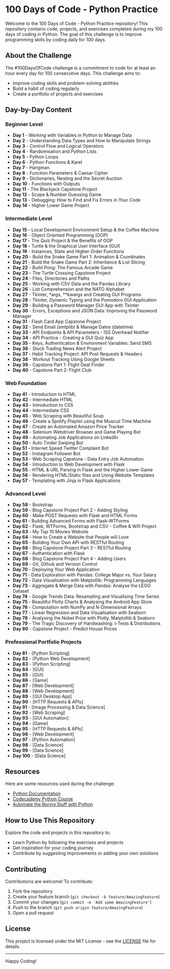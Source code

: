 # 100 Days of Code - Python Practice

Welcome to the 100 Days of Code - Python Practice repository! This repository contains code, projects, and exercises completed during my 100 days of coding in Python. The goal of this challenge is to improve programming skills by coding daily for 100 days.

## About the Challenge

The #100DaysOfCode challenge is a commitment to code for at least an hour every day for 100 consecutive days. This challenge aims to:

- Improve coding skills and problem-solving abilities
- Build a habit of coding regularly
- Create a portfolio of projects and exercises

## Day-by-Day Content

### Beginner Level
- **Day 1** - Working with Variables in Python to Manage Data
- **Day 2** - Understanding Data Types and How to Manipulate Strings
- **Day 3** - Control Flow and Logical Operators
- **Day 4** - Randomisation and Python Lists
- **Day 5** - Python Loops
- **Day 6** - Python Functions & Karel
- **Day 7** - Hangman
- **Day 8** - Function Parameters & Caesar Cipher
- **Day 9** - Dictionaries, Nesting and the Secret Auction
- **Day 10** - Functions with Outputs
- **Day 11** - The Blackjack Capstone Project
- **Day 12** - Scope & Number Guessing Game
- **Day 13** - Debugging: How to Find and Fix Errors in Your Code
- **Day 14** - Higher Lower Game Project

### Intermediate Level
- **Day 15** - Local Development Environment Setup & the Coffee Machine
- **Day 16** - Object Oriented Programming (OOP)
- **Day 17** - The Quiz Project & the Benefits of OOP
- **Day 18** - Turtle & the Graphical User Interface (GUI)
- **Day 19** - Instances, State and Higher Order Functions
- **Day 20** - Build the Snake Game Part 1: Animation & Coordinates
- **Day 21** - Build the Snake Game Part 2: Inheritance & List Slicing
- **Day 22** - Build Pong: The Famous Arcade Game
- **Day 23** - The Turtle Crossing Capstone Project
- **Day 24** - Files, Directories and Paths
- **Day 25** - Working with CSV Data and the Pandas Library
- **Day 26** - List Comprehension and the NATO Alphabet
- **Day 27** - Tkinter, *args, **kwargs and Creating GUI Programs
- **Day 28** - Tkinter, Dynamic Typing and the Pomodoro GUI Application
- **Day 29** - Building a Password Manager GUI App with Tkinter
- **Day 30** - Errors, Exceptions and JSON Data: Improving the Password Manager
- **Day 31** - Flash Card App Capstone Project
- **Day 32** - Send Email (smtplib) & Manage Dates (datetime)
- **Day 33** - API Endpoints & API Parameters - ISS Overhead Notifier
- **Day 34** - API Practice - Creating a GUI Quiz App
- **Day 35** - Keys, Authentication & Environment Variables: Send SMS
- **Day 36** - Stock Trading News Alert Project
- **Day 37** - Habit Tracking Project: API Post Requests & Headers
- **Day 38** - Workout Tracking Using Google Sheets
- **Day 39** - Capstone Part 1: Flight Deal Finder
- **Day 40** - Capstone Part 2: Flight Club

### Web Foundation
- **Day 41** - Introduction to HTML
- **Day 42** - Intermediate HTML
- **Day 43** - Introduction to CSS
- **Day 44** - Intermediate CSS
- **Day 45** - Web Scraping with Beautiful Soup
- **Day 46** - Create a Spotify Playlist using the Musical Time Machine
- **Day 47** - Create an Automated Amazon Price Tracker
- **Day 48** - Selenium Webdriver Browser and Game Playing Bot
- **Day 49** - Automating Job Applications on LinkedIn
- **Day 50** - Auto Tinder Swiping Bot
- **Day 51** - Internet Speed Twitter Complaint Bot
- **Day 52** - Instagram Follower Bot
- **Day 53** - Web Scraping Capstone - Data Entry Job Automation
- **Day 54** - Introduction to Web Development with Flask
- **Day 55** - HTML & URL Parsing in Flask and the Higher Lower Game
- **Day 56** - Rendering HTML/Static files and Using Website Templates
- **Day 57** - Templating with Jinja in Flask Applications

### Advanced Level
- **Day 58** - Bootstrap
- **Day 59** - Blog Capstone Project Part 2 - Adding Styling
- **Day 60** - Make POST Requests with Flask and HTML Forms
- **Day 61** - Building Advanced Forms with Flask-WTForms
- **Day 62** - Flask, WTForms, Bootstrap and CSV - Coffee & Wifi Project
- **Day 63** - My Top 10 Movies Website
- **Day 64** - How to Create a Website that People will Love
- **Day 65** - Building Your Own API with RESTful Routing
- **Day 66** - Blog Capstone Project Part 3 - RESTful Routing
- **Day 67** - Authentication with Flask
- **Day 68** - Blog Capstone Project Part 4 - Adding Users
- **Day 69** - Git, Github and Version Control
- **Day 70** - Deploying Your Web Application
- **Day 71** - Data Exploration with Pandas: College Major vs. Your Salary
- **Day 72** - Data Visualisation with Matplotlib: Programming Languages
- **Day 73** - Aggregate & Merge Data with Pandas: Analyse the LEGO Dataset
- **Day 74** - Google Trends Data: Resampling and Visualising Time Series
- **Day 75** - Beautiful Plotly Charts & Analysing the Android App Store
- **Day 76** - Computation with NumPy and N-Dimensional Arrays
- **Day 77** - Linear Regression and Data Visualisation with Seaborn
- **Day 78** - Analysing the Nobel Prize with Plotly, Matplotlib & Seaborn
- **Day 79** - The Tragic Discovery of Handwashing: t-Tests & Distributions
- **Day 80** - Capstone Project - Predict House Prices

### Professional Portfolio Projects
- **Day 81** - [Python Scripting]
- **Day 82** - [Python Web Development]
- **Day 83** - [Python Scripting]
- **Day 84** - [GUI]
- **Day 85** - [GUI]
- **Day 86** - [Game]
- **Day 87** - [Web Development]
- **Day 88** - [Web Development]
- **Day 89** - [GUI Desktop App]
- **Day 90** - [HTTP Requests & APIs]
- **Day 91** - [Image Processing & Data Science]
- **Day 92** - [Web Scraping]
- **Day 93** - [GUI Automation]
- **Day 94** - [Game]
- **Day 95** - [HTTP Requests & APIs]
- **Day 96** - [Web Development]
- **Day 97** - [Python Automation]
- **Day 98** - [Data Science]
- **Day 99** - [Data Science]
- **Day 100** - [Data Science]

## Resources

Here are some resources used during the challenge:

- [Python Documentation](https://docs.python.org/3/)
- [Codecademy Python Course](https://www.codecademy.com/learn/learn-python-3)
- [Automate the Boring Stuff with Python](https://automatetheboringstuff.com/)

## How to Use This Repository

Explore the code and projects in this repository to:

- Learn Python by following the exercises and projects
- Get inspiration for your coding journey
- Contribute by suggesting improvements or adding your own solutions

## Contributing

Contributions are welcome! To contribute:

1. Fork the repository
2. Create your feature branch (`git checkout -b feature/AmazingFeature`)
3. Commit your changes (`git commit -m 'Add some AmazingFeature'`)
4. Push to the branch (`git push origin feature/AmazingFeature`)
5. Open a pull request

## License

This project is licensed under the MIT License - see the [LICENSE](LICENSE) file for details.

---

Happy Coding!
